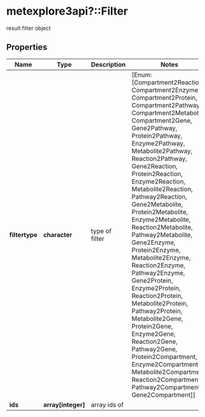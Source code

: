 # metexplore3api?::Filter

result filter object

## Properties
Name | Type | Description | Notes
------------ | ------------- | ------------- | -------------
**filtertype** | **character** | type of filter | [Enum: [Compartment2Reaction, Compartment2Enzyme, Compartment2Protein, Compartment2Pathway, Compartment2Metabolite, Compartment2Gene, Gene2Pathway, Protein2Pathway, Enzyme2Pathway, Metabolite2Pathway, Reaction2Pathway, Gene2Reaction, Protein2Reaction, Enzyme2Reaction, Metabolite2Reaction, Pathway2Reaction, Gene2Metabolite, Protein2Metabolite, Enzyme2Metabolite, Reaction2Metabolite, Pathway2Metabolite, Gene2Enzyme, Protein2Enzyme, Metabolite2Enzyme, Reaction2Enzyme, Pathway2Enzyme, Gene2Protein, Enzyme2Protein, Reaction2Protein, Metabolite2Protein, Pathway2Protein, Metabolite2Gene, Protein2Gene, Enzyme2Gene, Reaction2Gene, Pathway2Gene, Protein2Compartment, Enzyme2Compartment, Metabolite2Compartment, Reaction2Compartment, Pathway2Compartment, Gene2Compartment]] 
**ids** | **array[integer]** | array ids of  | 


